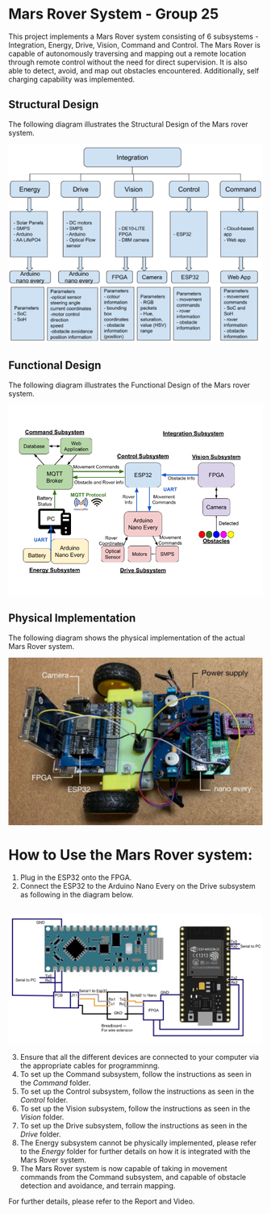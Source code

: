 # Mars Rover System - Group 25

This project implements a Mars Rover system consisting of 6 subsystems - Integration, Energy, Drive, Vision, Command and Control. The Mars Rover is capable of autonomously traversing and mapping out a remote location through remote control without the need for direct supervision. It is also able to detect, avoid, and map out obstacles encountered. Additionally, self charging capability was implemented.

## Structural Design
The following diagram illustrates the Structural Design of the Mars rover system.
<br />

<img src="images/structural_design.png" />

## Functional Design
The following diagram illustrates the Functional Design of the Mars rover system.
<br />

<img src="images/functional_design.png" />

## Physical Implementation
The following diagram shows the physical implementation of the actual Mars Rover system.
<br />

<img src="images/physical_imple.png" />

# How to Use the Mars Rover system:
1. Plug in the ESP32 onto the FPGA.
2. Connect the ESP32 to the Arduino Nano Every on the Drive subsystem as following in the diagram below.

<br />

<img src="images/wiring_ESP32_and_Nano_Every.jpg" />

3. Ensure that all the different devices are connected to your computer via the appropriate cables for programminng.
4. To set up the Command subsystem, follow the instructions as seen in the _Command_ folder.
5. To set up the Control subsystem, follow the instructions as seen in the _Control_ folder.
6. To set up the Vision subsystem, follow the instructions as seen in the _Vision_ folder.
7. To set up the Drive subsystem, follow the instructions as seen in the _Drive_ folder.
8. The Energy subsystem cannot be physically implemented, please refer to the _Energy_ folder for further details on how it is integrated with the Mars Rover system.
9. The Mars Rover system is now capable of taking in movement commands from the Command subsystem, and capable of obstacle detection and avoidance, and terrain mapping.

For further details, please refer to the Report and Video.


